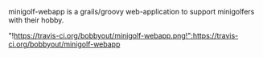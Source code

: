 minigolf-webapp is a grails/groovy web-application to support minigolfers with their hobby.

"!https://travis-ci.org/bobbyout/minigolf-webapp.png!":https://travis-ci.org/bobbyout/minigolf-webapp
